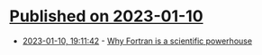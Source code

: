 # [Published on 2023-01-10](index.md)

* [2023-01-10, 19:11:42](https://news.ycombinator.com/item?id=34329913) - [Why Fortran is a scientific powerhouse](https://craftofcoding.wordpress.com/2023/01/10/why-fortran-is-a-scientific-powerhouse/)
